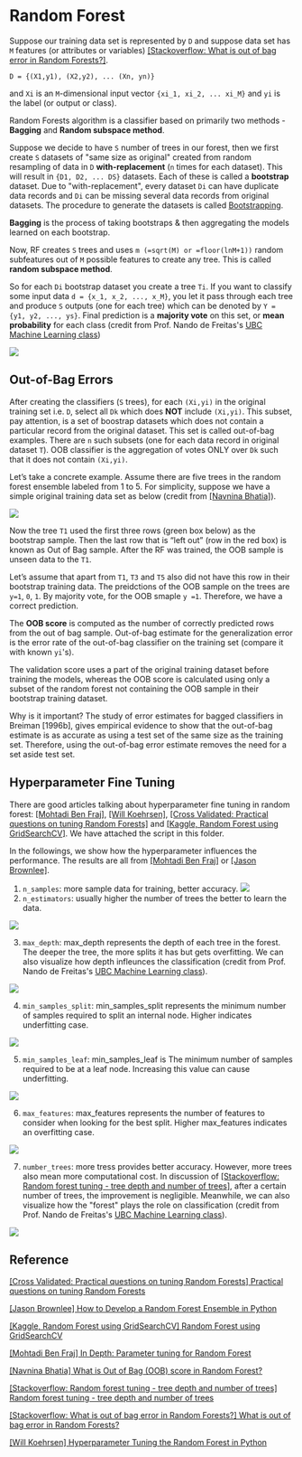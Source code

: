 # Random Forest



Suppose our training data set is represented by `D` and suppose data set has `M` features (or attributes or variables) [[Stackoverflow: What is out of bag error in Random Forests?]][What is out of bag error in Random Forests?].

    D = {(X1,y1), (X2,y2), ... (Xn, yn)}

and `Xi` is an `M`-dimensional input vector `{xi_1, xi_2, ... xi_M}` and `yi` is the label (or output or class). 


Random Forests algorithm is a classifier based on primarily two methods - **Bagging** and **Random subspace method**.

Suppose we decide to have `S` number of trees in our forest, then we first create `S` datasets of "same size as original" created from random resampling of data in `D` **with-replacement** (`n` times for each dataset). This will result in `{D1, D2, ... DS}` datasets. Each of these is called a **bootstrap** dataset. Due to "with-replacement", every dataset `Di` can have duplicate data records and `Di` can be missing several data records from original datasets. The procedure to generate the datasets is called [Bootstrapping](https://en.wikipedia.org/wiki/Bootstrapping_(statistics)).

**Bagging** is the process of taking bootstraps & then aggregating the models learned on each bootstrap.

Now, RF creates `S` trees and uses `m (=sqrt(M) or =floor(lnM+1))` random subfeatures out of `M` possible features to create any tree. This is called **random subspace method**.

So for each `Di` bootstrap dataset you create a tree `Ti`. If you want to classify some input data `d = {x_1, x_2, ..., x_M}`, you let it pass through each tree and produce `S` outputs (one for each tree) which can be denoted by `Y = {y1, y2, ..., ys}`. Final prediction is a **majority vote** on this set, or **mean probability** for each class (credit from Prof. Nando de Freitas's [UBC Machine Learning class](https://www.youtube.com/watch?v=aXqICfH4ZlA&list=PLE6Wd9FR--Ecf_5nCbnSQMHqORpiChfJf&index=33))

![](images/determine_probability.png)


## Out-of-Bag Errors


After creating the classifiers (`S` trees), for each `(Xi,yi)` in the original training set i.e. `D`, select all `Dk` which does **NOT** include `(Xi,yi)`. This subset, pay attention, is a set of boostrap datasets which does not contain a particular record from the original dataset. This set is called out-of-bag examples. There are `n` such subsets (one for each data record in original dataset `T`). OOB classifier is the aggregation of votes ONLY over `Dk` such that it does not contain `(Xi,yi)`.



Let’s take a concrete example. Assume there are five trees in the random forest ensemble labeled from 1 to 5. For simplicity, suppose we have a simple original training data set as below (credit from [[Navnina Bhatia]][What is Out of Bag (OOB) score in Random Forest?]).

![](images/OOB_example.png)

Now the tree `T1` used the first three rows (green box below) as the bootstrap sample. Then the last row that is “left out” (row in the red box) is known as Out of Bag sample. After the RF was trained, the OOB sample is unseen data to the `T1`.

Let’s assume that apart from `T1`, `T3` and `T5` also did not have this row in their bootstrap training data. The preidctions of the OOB sample on the trees are `y=1`, `0`, `1`. By majority vote, for the OOB smaple `y =1`. Therefore, we have a correct prediction.


The **OOB score** is computed as the number of correctly predicted rows from the out of bag sample. Out-of-bag estimate for the generalization error is the error rate of the out-of-bag classifier on the training set (compare it with known `yi`'s).

The validation score uses a part of the original training dataset before training the models, whereas the OOB score is calculated using only a subset of the random forest not containing the OOB sample in their bootstrap training dataset.


Why is it important? The study of error estimates for bagged classifiers in Breiman [1996b], gives empirical evidence to show that the out-of-bag estimate is as accurate as using a test set of the same size as the training set. Therefore, using the out-of-bag error estimate removes the need for a set aside test set.



## Hyperparameter Fine Tuning

There are good articles talking about hyperparameter fine tuning in random forest: [[Mohtadi Ben Fraj]][In Depth: Parameter tuning for Random Forest], [[Will Koehrsen]][Hyperparameter Tuning the Random Forest in Python], [[Cross Validated: Practical questions on tuning Random Forests]][Practical questions on tuning Random Forests] and [[Kaggle, Random Forest using GridSearchCV]][Random Forest using GridSearchCV]. We have attached the script in this folder.

In the followings, we show how the hyperparameter influences the performance. The results are all from [[Mohtadi Ben Fraj]][In Depth: Parameter tuning for Random Forest] or [[Jason Brownlee]][How to Develop a Random Forest Ensemble in Python].


1. `n_samples`: more sample data for training, better accuracy.
![](images/n_sample.png)
2. `n_estimators`: usually higher the number of trees the better to learn the data.

![](images/n_estimate_1.png)


3. `max_depth`: max_depth represents the depth of each tree in the forest. The deeper the tree, the more splits it has but gets overfitting. We can also visualize how depth infleunces the classification (credit from Prof. Nando de Freitas's [UBC Machine Learning class](https://www.youtube.com/watch?v=aXqICfH4ZlA&list=PLE6Wd9FR--Ecf_5nCbnSQMHqORpiChfJf&index=33)).

<!-- ![](images/max_depth_1.png) -->
![](images/effect_depth.png)

4. `min_samples_split`: min_samples_split represents the minimum number of samples required to split an internal node. Higher indicates underfitting case.

![](images/min_sample_split.png)

5. `min_samples_leaf`: min_samples_leaf is The minimum number of samples required to be at a leaf node. Increasing this value can cause underfitting.

![](images/min_sample_leaf.png)

6. `max_features`: max_features represents the number of features to consider when looking for the best split. Higher max_features indicates an overfitting case. 

![](images/max_features.png)

7. `number_trees`: more tress provides better accuracy. However, more trees also mean more computational cost.
In discussion of [[Stackoverflow: Random forest tuning - tree depth and number of trees]][Random forest tuning - tree depth and number of trees], after a certain number of trees, the improvement is negligible. Meanwhile, we can also visualize how the "forest" plays the role on classification (credit from Prof. Nando de Freitas's [UBC Machine Learning class](https://www.youtube.com/watch?v=aXqICfH4ZlA&list=PLE6Wd9FR--Ecf_5nCbnSQMHqORpiChfJf&index=33)).


![](images/effect_numtrees.png)





## Reference


[Practical questions on tuning Random Forests]: https://stats.stackexchange.com/questions/53240/practical-questions-on-tuning-random-forests
[[Cross Validated: Practical questions on tuning Random Forests] Practical questions on tuning Random Forests](https://stats.stackexchange.com/questions/53240/practical-questions-on-tuning-random-forests)


[How to Develop a Random Forest Ensemble in Python]: https://machinelearningmastery.com/random-forest-ensemble-in-python/
[[Jason Brownlee] How to Develop a Random Forest Ensemble in Python](https://machinelearningmastery.com/random-forest-ensemble-in-python/)


[Random Forest using GridSearchCV]: https://www.kaggle.com/sociopath00/random-forest-using-gridsearchcv
[[Kaggle, Random Forest using GridSearchCV] Random Forest using GridSearchCV](https://www.kaggle.com/sociopath00/random-forest-using-gridsearchcv)


[In Depth: Parameter tuning for Random Forest]: https://medium.com/all-things-ai/in-depth-parameter-tuning-for-random-forest-d67bb7e920d
[[Mohtadi Ben Fraj] In Depth: Parameter tuning for Random Forest](https://medium.com/all-things-ai/in-depth-parameter-tuning-for-random-forest-d67bb7e920d)



[What is Out of Bag (OOB) score in Random Forest?]: https://towardsdatascience.com/what-is-out-of-bag-oob-score-in-random-forest-a7fa23d710
[[Navnina Bhatia] What is Out of Bag (OOB) score in Random Forest?](https://towardsdatascience.com/what-is-out-of-bag-oob-score-in-random-forest-a7fa23d710)



[Random forest tuning - tree depth and number of trees]: https://stackoverflow.com/questions/34997134/random-forest-tuning-tree-depth-and-number-of-trees
[[Stackoverflow: Random forest tuning - tree depth and number of trees] Random forest tuning - tree depth and number of trees](https://stackoverflow.com/questions/34997134/random-forest-tuning-tree-depth-and-number-of-trees)


[What is out of bag error in Random Forests?]: https://stackoverflow.com/questions/18541923/what-is-out-of-bag-error-in-random-forests
[[Stackoverflow: What is out of bag error in Random Forests?] What is out of bag error in Random Forests?](https://stackoverflow.com/questions/18541923/what-is-out-of-bag-error-in-random-forests)


[Hyperparameter Tuning the Random Forest in Python]: https://towardsdatascience.com/hyperparameter-tuning-the-random-forest-in-python-using-scikit-learn-28d2aa77dd74
[[Will Koehrsen] Hyperparameter Tuning the Random Forest in Python](https://towardsdatascience.com/hyperparameter-tuning-the-random-forest-in-python-using-scikit-learn-28d2aa77dd74)





